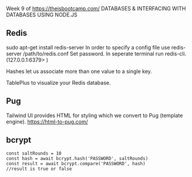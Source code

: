 Week 9 of https://thejsbootcamp.com/
DATABASES & INTERFACING WITH DATABASES USING NODE.JS

## Redis
sudo apt-get install redis-server
In order to specify a config file use redis-server /path/to/redis.conf
Set password.
In seperate terminal run redis-cli. (127.0.0.1:6379> )

Hashes let us associate more than one value to a single key.

TablePlus to visualize your Redis database.



## Pug

Tailwind UI provides HTML for styling which we convert to Pug (template engine).
https://html-to-pug.com/

## bcrypt

```
const saltRounds = 10
const hash = await bcrypt.hash('PASSWORD', saltRounds)
const result = await bcrypt.compare('PASSWORD', hash)
//result is true or false
```
